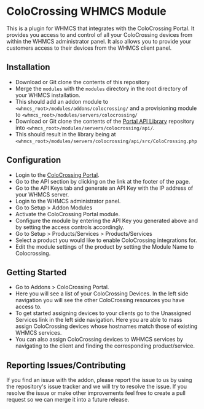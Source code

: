 ColoCrossing WHMCS Module
===============================
This is a plugin for WHMCS that integrates with the ColoCrossing Portal. It provides you access to and control of all your ColoCrossing devices from within the WHMCS administrator panel. It also allows you to provide your customers access to their devices from the WHMCS client panel.

Installation
-------------------------------
* Download or Git clone the contents of this repository
* Merge the `modules` with the `modules` directory in the root directory of your WHMCS installation.
* This should add an addon module to `<whmcs_root>/modules/addons/colocrossing/` and a provisioning module to `<whmcs_root>/modules/servers/colocrossing/`
* Download or Git clone the contents of the [Portal API Library](https://github.com/colocrossing/portal-api-php) repository into `<whmcs_root>/modules/servers/colocrossing/api/`.
* This should result in the library being at `<whmcs_root>/modules/servers/colocrossing/api/src/ColoCrossing.php`

Configuration
-------------------------------
* Login to the [ColoCrossing Portal](https://portal.colocrossing.com/api).
* Go to the API section by clicking on the link at the footer of the page.
* Go to the API Keys tab and generate an API Key with the IP address of your WHMCS server.
* Login to the WHMCS administrator panel.
* Go to Setup > Addon Modules
* Activate the ColoCrossing Portal module.
* Configure the module by entering the API Key you generated above and by setting the access controls accordingly.
* Go to Setup > Products/Services > Products/Services
* Select a product you would like to enable ColoCrossing integrations for.
* Edit the module settings of the product by setting the Module Name to Colocrossing.

Getting Started
-------------------------------
* Go to Addons > ColoCrossing Portal.
* Here you will see a list of your ColoCrossing Devices. In the left side navigation you will see the other ColoCrossing resources you have access to.
* To get started assigning devices to your clients go to the Unassigned Services link in the left side navigation. Here you are able to mass assign ColoCrossing devices whose hostnames match those of existing WHMCS services.
* You can also assign ColoCrossing devices to WHMCS services by navigating to the client and finding the corresponding product/service.

Reporting Issues/Contributing
-------------------------------
If you find an issue with the addon, please report the issue to us by using the repository's issue tracker and we will try to resolve the issue. If you resolve the issue or make other improvements feel free to create a pull request so we can merge it into a future release.